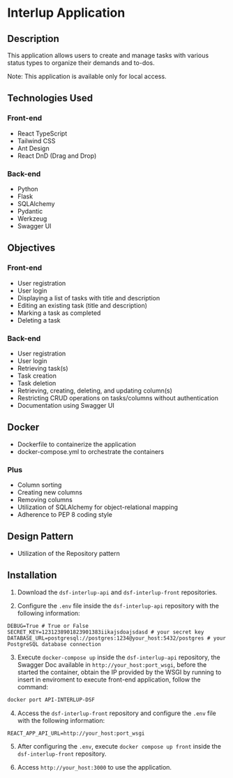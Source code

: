 # Interlup Application

## Description

This application allows users to create and manage tasks with various status types to organize their demands and to-dos. 

Note: This application is available only for local access.

## Technologies Used

### Front-end

- React TypeScript
- Tailwind CSS
- Ant Design
- React DnD (Drag and Drop)

### Back-end

- Python
- Flask
- SQLAlchemy
- Pydantic
- Werkzeug
- Swagger UI

## Objectives

### Front-end

- User registration
- User login
- Displaying a list of tasks with title and description
- Editing an existing task (title and description)
- Marking a task as completed
- Deleting a task

### Back-end

- User registration
- User login
- Retrieving task(s)
- Task creation
- Task deletion
- Retrieving, creating, deleting, and updating column(s)
- Restricting CRUD operations on tasks/columns without authentication
- Documentation using Swagger UI

## Docker

- Dockerfile to containerize the application
- docker-compose.yml to orchestrate the containers

### Plus

- Column sorting
- Creating new columns
- Removing columns
- Utilization of SQLAlchemy for object-relational mapping
- Adherence to PEP 8 coding style

## Design Pattern

- Utilization of the Repository pattern

## Installation

1. Download the `dsf-interlup-api` and `dsf-interlup-front` repositories.

2. Configure the `.env` file inside the `dsf-interlup-api` repository with the following information:

```plaintext
DEBUG=True # True or False
SECRET_KEY=1231238901823901383iikajsdoajsdasd # your secret key
DATABASE_URL=postgresql://postgres:1234@your_host:5432/postgres # your PostgreSQL database connection
```

3. Execute `docker-compose up` inside the `dsf-interlup-api` repository, the Swagger Doc available in `http://your_host:port_wsgi`, before the started the container, obtain the IP provided by the WSGI by running to insert in enviroment to execute front-end application, follow the command:

```bash
docker port API-INTERLUP-DSF
```

4. Access the `dsf-interlup-front` repository and configure the `.env` file with the following information:

```plaintext
REACT_APP_API_URL=http://your_host:port_wsgi
```

5. After configuring the `.env`, execute `docker compose up front` inside the `dsf-interlup-front` repository.

6. Access `http://your_host:3000` to use the application.